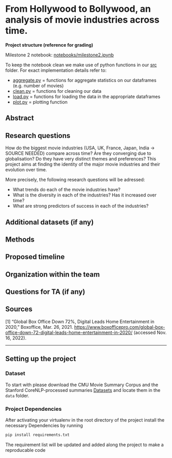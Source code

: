 # From Hollywood to Bollywood, an analysis of movie industries across time.

**Project structure (reference for grading)**

Milestone 2 notebook: [notebooks/milestone2.ipynb](notebooks/milestone2.ipynb)

To keep the notebook clean we make use of python functions in our [src](src) folder. For exact implementation details refer to:
- [aggregate.py](src/aggregate.py) = functions for aggregate statistics on our dataframes (e.g. number of movies)
- [clean.py](src/clean.py) = functions for cleaning our data
- [load.py](src/load.py) = functions for loading the data in the appropriate dataframes
- [plot.py](src/plot.py) = plotting function

## Abstract

## Research questions

How do the biggest movie industries (USA, UK, France, Japan, India -> SOURCE NEEDED) compare across time?
Are they converging due to globalisation?
Do they have very distinct themes and preferences?
This project aims at finding the identity of the major movie industries and their evolution over time.

More precisely, the following research questions will be adressed:
- What trends do each of the movie industries have?
- What is the diversity in each of the industries? Has it increased over time?
- What are strong predictors of success in each of the industries?

## Additional datasets (if any)

## Methods

## Proposed timeline

## Organization within the team

## Questions for TA (if any)

## Sources

[1] “Global Box Office Down 72%, Digital Leads Home Entertainment in 2020,” Boxoffice, Mar. 26, 2021. https://www.boxofficepro.com/global-box-office-down-72-digital-leads-home-entertainment-in-2020/ (accessed Nov. 16, 2022).


---

## Setting up the project 
### Dataset
To start with please download the CMU Movie Summary Corpus and  the  Stanford CoreNLP-processed summaries [Datasets](https://www.cs.cmu.edu/~ark/personas/) and locate them in the `data` folder. 
### Project Dependencies 
After activating your virtualenv in the root directory of the project install the necessary Dependencies by running
```bat
pip install requirements.txt
```
The requirement list will be updated and added along the project to make a reproducable code 

